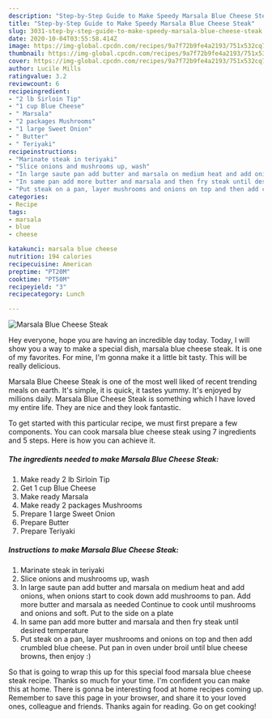 ```yaml
---
description: "Step-by-Step Guide to Make Speedy Marsala Blue Cheese Steak"
title: "Step-by-Step Guide to Make Speedy Marsala Blue Cheese Steak"
slug: 3031-step-by-step-guide-to-make-speedy-marsala-blue-cheese-steak
date: 2020-10-04T03:55:58.414Z
image: https://img-global.cpcdn.com/recipes/9a7f72b9fe4a2193/751x532cq70/marsala-blue-cheese-steak-recipe-main-photo.jpg
thumbnail: https://img-global.cpcdn.com/recipes/9a7f72b9fe4a2193/751x532cq70/marsala-blue-cheese-steak-recipe-main-photo.jpg
cover: https://img-global.cpcdn.com/recipes/9a7f72b9fe4a2193/751x532cq70/marsala-blue-cheese-steak-recipe-main-photo.jpg
author: Lucile Mills
ratingvalue: 3.2
reviewcount: 6
recipeingredient:
- "2 lb Sirloin Tip"
- "1 cup Blue Cheese"
- " Marsala"
- "2 packages Mushrooms"
- "1 large Sweet Onion"
- " Butter"
- " Teriyaki"
recipeinstructions:
- "Marinate steak in teriyaki"
- "Slice onions and mushrooms up, wash"
- "In large saute pan add butter and marsala on medium heat and add onions, when onions start to cook down add mushrooms to pan. Add more butter and marsala as needed Continue to cook until mushrooms and onions and soft. Put to the side on a plate"
- "In same pan add more butter and marsala and then fry steak until desired temperature"
- "Put steak on a pan, layer mushrooms and onions on top and then add crumbled blue cheese. Put pan in oven under broil until blue cheese browns, then enjoy :)"
categories:
- Recipe
tags:
- marsala
- blue
- cheese

katakunci: marsala blue cheese 
nutrition: 194 calories
recipecuisine: American
preptime: "PT20M"
cooktime: "PT50M"
recipeyield: "3"
recipecategory: Lunch

---
```



![Marsala Blue Cheese Steak](https://img-global.cpcdn.com/recipes/9a7f72b9fe4a2193/751x532cq70/marsala-blue-cheese-steak-recipe-main-photo.jpg)

Hey everyone, hope you are having an incredible day today. Today, I will show you a way to make a special dish, marsala blue cheese steak. It is one of my favorites. For mine, I'm gonna make it a little bit tasty. This will be really delicious.



Marsala Blue Cheese Steak is one of the most well liked of recent trending meals on earth. It's simple, it is quick, it tastes yummy. It's enjoyed by millions daily. Marsala Blue Cheese Steak is something which I have loved my entire life. They are nice and they look fantastic.


To get started with this particular recipe, we must first prepare a few components. You can cook marsala blue cheese steak using 7 ingredients and 5 steps. Here is how you can achieve it.

<!--inarticleads1-->

##### The ingredients needed to make Marsala Blue Cheese Steak:

1. Make ready 2 lb Sirloin Tip
1. Get 1 cup Blue Cheese
1. Make ready  Marsala
1. Make ready 2 packages Mushrooms
1. Prepare 1 large Sweet Onion
1. Prepare  Butter
1. Prepare  Teriyaki




<!--inarticleads2-->

##### Instructions to make Marsala Blue Cheese Steak:

1. Marinate steak in teriyaki
1. Slice onions and mushrooms up, wash
1. In large saute pan add butter and marsala on medium heat and add onions, when onions start to cook down add mushrooms to pan. Add more butter and marsala as needed Continue to cook until mushrooms and onions and soft. Put to the side on a plate
1. In same pan add more butter and marsala and then fry steak until desired temperature
1. Put steak on a pan, layer mushrooms and onions on top and then add crumbled blue cheese. Put pan in oven under broil until blue cheese browns, then enjoy :)




So that is going to wrap this up for this special food marsala blue cheese steak recipe. Thanks so much for your time. I'm confident you can make this at home. There is gonna be interesting food at home recipes coming up. Remember to save this page in your browser, and share it to your loved ones, colleague and friends. Thanks again for reading. Go on get cooking!
